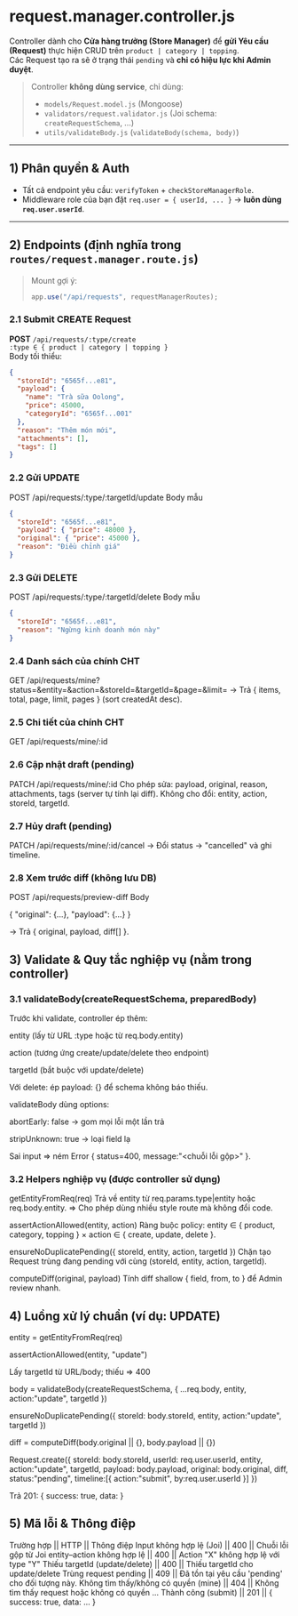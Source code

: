 # request.manager.controller.js

Controller dành cho **Cửa hàng trưởng (Store Manager)** để **gửi Yêu cầu (Request)** thực hiện CRUD trên `product | category | topping`.  
Các Request tạo ra sẽ ở trạng thái `pending` và **chỉ có hiệu lực khi Admin duyệt**.

> Controller **không dùng service**, chỉ dùng:
>
> - `models/Request.model.js` (Mongoose)
> - `validators/request.validator.js` (Joi schema: `createRequestSchema`, …)
> - `utils/validateBody.js` (`validateBody(schema, body)`)

---

## 1) Phân quyền & Auth

- Tất cả endpoint yêu cầu: `verifyToken` + `checkStoreManagerRole`.
- Middleware role của bạn đặt `req.user = { userId, ... }` → **luôn dùng `req.user.userId`**.

---

## 2) Endpoints (định nghĩa trong `routes/request.manager.route.js`)

> Mount gợi ý:
>
> ```js
> app.use("/api/requests", requestManagerRoutes);
> ```

### 2.1 Submit CREATE Request

**POST** `/api/requests/:type/create`  
`:type ∈ { product | category | topping }`  
Body tối thiểu:

```json
{
  "storeId": "6565f...e81",
  "payload": {
    "name": "Trà sữa Oolong",
    "price": 45000,
    "categoryId": "6565f...001"
  },
  "reason": "Thêm món mới",
  "attachments": [],
  "tags": []
}
```

### 2.2 Gửi UPDATE

POST /api/requests/:type/:targetId/update
Body mẫu

```json
{
  "storeId": "6565f...e81",
  "payload": { "price": 48000 },
  "original": { "price": 45000 },
  "reason": "Điều chỉnh giá"
}
```

### 2.3 Gửi DELETE

POST /api/requests/:type/:targetId/delete
Body mẫu

```json
{
  "storeId": "6565f...e81",
  "reason": "Ngừng kinh doanh món này"
}
```

### 2.4 Danh sách của chính CHT

GET /api/requests/mine?status=&entity=&action=&storeId=&targetId=&page=&limit=
→ Trả { items, total, page, limit, pages } (sort createdAt desc).

### 2.5 Chi tiết của chính CHT

GET /api/requests/mine/:id

### 2.6 Cập nhật draft (pending)

PATCH /api/requests/mine/:id
Cho phép sửa: payload, original, reason, attachments, tags (server tự tính lại diff).
Không cho đổi: entity, action, storeId, targetId.

### 2.7 Hủy draft (pending)

PATCH /api/requests/mine/:id/cancel
→ Đổi status → "cancelled" và ghi timeline.

### 2.8 Xem trước diff (không lưu DB)

POST /api/requests/preview-diff
Body

{ "original": {...}, "payload": {...} }

→ Trả { original, payload, diff[] }.

## 3) Validate & Quy tắc nghiệp vụ (nằm trong controller)

### 3.1 validateBody(createRequestSchema, preparedBody)

Trước khi validate, controller ép thêm:

entity (lấy từ URL :type hoặc từ req.body.entity)

action (tương ứng create/update/delete theo endpoint)

targetId (bắt buộc với update/delete)

Với delete: ép payload: {} để schema không báo thiếu.

validateBody dùng options:

abortEarly: false → gom mọi lỗi một lần trả

stripUnknown: true → loại field lạ

Sai input ⇒ ném Error { status=400, message:"<chuỗi lỗi gộp>" }.

### 3.2 Helpers nghiệp vụ (được controller sử dụng)

getEntityFromReq(req)
Trả về entity từ req.params.type|entity hoặc req.body.entity.
⇒ Cho phép dùng nhiều style route mà không đổi code.

assertActionAllowed(entity, action)
Ràng buộc policy:
entity ∈ { product, category, topping } × action ∈ { create, update, delete }.

ensureNoDuplicatePending({ storeId, entity, action, targetId })
Chặn tạo Request trùng đang pending với cùng (storeId, entity, action, targetId).

computeDiff(original, payload)
Tính diff shallow { field, from, to } để Admin review nhanh.

## 4) Luồng xử lý chuẩn (ví dụ: UPDATE)

entity = getEntityFromReq(req)

assertActionAllowed(entity, "update")

Lấy targetId từ URL/body; thiếu ⇒ 400

body = validateBody(createRequestSchema, { ...req.body, entity, action:"update", targetId })

ensureNoDuplicatePending({ storeId: body.storeId, entity, action:"update", targetId })

diff = computeDiff(body.original || {}, body.payload || {})

Request.create({ storeId: body.storeId, userId: req.user.userId, entity, action:"update", targetId, payload: body.payload, original: body.original, diff, status:"pending", timeline:[{ action:"submit", by:req.user.userId }] })

Trả 201: { success: true, data: <Request> }

## 5) Mã lỗi & Thông điệp

Trường hợp || HTTP || Thông điệp
Input không hợp lệ (Joi) || 400 || Chuỗi lỗi gộp từ Joi
entity–action không hợp lệ || 400 || Action "X" không hợp lệ với type "Y"
Thiếu targetId (update/delete) || 400 || Thiếu targetId cho update/delete
Trùng request pending || 409 || Đã tồn tại yêu cầu 'pending' cho đối tượng này.
Không tìm thấy/không có quyền (mine) || 404 || Không tìm thấy request hoặc không có quyền ...
Thành công (submit) || 201 || { success: true, data: ... }
